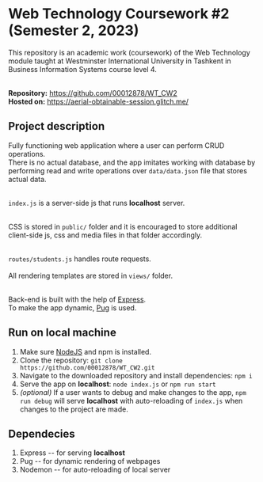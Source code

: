 # Web Technology Coursework \#2 (Semester 2, 2023)

This repository is an academic work (coursework) of the Web Technology module taught at Westminster International University in Tashkent in Business Information Systems course level 4.<br><br>

**Repository:** https://github.com/00012878/WT_CW2<br>
**Hosted on:** https://aerial-obtainable-session.glitch.me/

## Project description
Fully functioning web application where a user can perform CRUD operations.<br>
There is no actual database, and the app imitates working with database by performing read and write operations over `data/data.json` file that stores actual data.<br><br>

`index.js` is a server-side js that runs **localhost** server.<br><br>

CSS is stored in `public/` folder and it is encouraged to store additional client-side js, css and media files in that folder accordingly.<br><br>

`routes/students.js` handles route requests.<br><br>
All rendering templates are stored in `views/` folder.<br><br>

Back-end is built with the help of [Express](https://expressjs.com/).<br>
To make the app dynamic, [Pug](https://pugjs.org) is used.<br>


## Run on local machine
1. Make sure [NodeJS](https://nodejs.org/) and npm is installed.
2. Clone the repository: `git clone https://github.com/00012878/WT_CW2.git`
3. Navigate to the downloaded repository and install dependencies: `npm i`
4. Serve the app on **localhost**: `node index.js` or `npm run start`
5. *(optional)* If a user wants to debug and make changes to the app, `npm run debug` will serve **localhost** with auto-reloading of `index.js` when changes to the project are made.


## Dependecies
1. Express -- for serving **localhost**
2. Pug -- for dynamic rendering of webpages
3. Nodemon -- for auto-reloading of local server 
